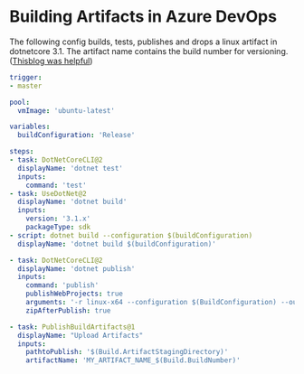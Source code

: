 # Building Artifacts in Azure DevOps

The following config builds, tests, publishes and drops a linux artifact in dotnetcore 3.1. The artifact name contains the build number for versioning. ([Thisblog was helpful](https://www.hanselman.com/blog/SettingUpAzureDevOpsCICDForANETCore31WebAppHostedInAzureAppServiceForLinux.aspx))
```yaml
trigger:
- master

pool:
  vmImage: 'ubuntu-latest'

variables:
  buildConfiguration: 'Release'

steps:
- task: DotNetCoreCLI@2
  displayName: 'dotnet test'
  inputs:
    command: 'test'
- task: UseDotNet@2
  displayName: 'dotnet build'
  inputs:
    version: '3.1.x'
    packageType: sdk
- script: dotnet build --configuration $(buildConfiguration)
  displayName: 'dotnet build $(buildConfiguration)'

- task: DotNetCoreCLI@2
  displayName: 'dotnet publish'
  inputs:
    command: 'publish'
    publishWebProjects: true
    arguments: '-r linux-x64 --configuration $(BuildConfiguration) --output $(Build.ArtifactStagingDirectory)'
    zipAfterPublish: true

- task: PublishBuildArtifacts@1
  displayName: "Upload Artifacts"
  inputs:
    pathtoPublish: '$(Build.ArtifactStagingDirectory)' 
    artifactName: 'MY_ARTIFACT_NAME_$(Build.BuildNumber)'
```
